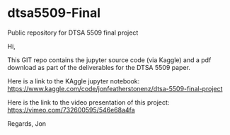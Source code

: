 # dtsa5509-Final
Public repository for DTSA 5509 final project

Hi,

This GIT repo contains the jupyter source code (via Kaggle) and a pdf download as part of the deliverables for the DTSA 5509 paper.

Here is a link to the KAggle jupyter notebook:
https://www.kaggle.com/code/jonfeatherstonenz/dtsa-5509-final-project

Here is the link to the video presentation of this project:
https://vimeo.com/732600595/546e68a4fa


Regards,
Jon
